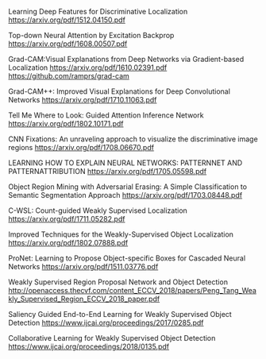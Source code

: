 Learning Deep Features for Discriminative Localization
https://arxiv.org/pdf/1512.04150.pdf

Top-down Neural Attention by Excitation Backprop
https://arxiv.org/pdf/1608.00507.pdf

Grad-CAM:Visual Explanations from Deep Networks via Gradient-based Localization
https://arxiv.org/pdf/1610.02391.pdf https://github.com/ramprs/grad-cam

Grad-CAM++: Improved Visual Explanations for Deep Convolutional Networks
https://arxiv.org/pdf/1710.11063.pdf

Tell Me Where to Look: Guided Attention Inference Network
https://arxiv.org/pdf/1802.10171.pdf

CNN Fixations: An unraveling approach to visualize the discriminative image regions
https://arxiv.org/pdf/1708.06670.pdf

LEARNING HOW TO EXPLAIN NEURAL NETWORKS: PATTERNNET AND PATTERNATTRIBUTION
https://arxiv.org/pdf/1705.05598.pdf

Object Region Mining with Adversarial Erasing: A Simple Classification to Semantic Segmentation Approach
https://arxiv.org/pdf/1703.08448.pdf

C-WSL: Count-guided Weakly Supervised Localization
https://arxiv.org/pdf/1711.05282.pdf

Improved Techniques for the Weakly-Supervised Object Localization
https://arxiv.org/pdf/1802.07888.pdf

ProNet: Learning to Propose Object-specific Boxes for Cascaded Neural Networks
https://arxiv.org/pdf/1511.03776.pdf

Weakly Supervised Region Proposal Network and Object Detection http://openaccess.thecvf.com/content_ECCV_2018/papers/Peng_Tang_Weakly_Supervised_Region_ECCV_2018_paper.pdf

Saliency Guided End-to-End Learning for Weakly Supervised Object Detection
https://www.ijcai.org/proceedings/2017/0285.pdf

Collaborative Learning for Weakly Supervised Object Detection
https://www.ijcai.org/proceedings/2018/0135.pdf

